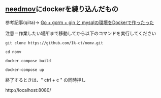 ## [needmov](https://github.com/1k-ct/needmov)にdockerを練り込んだもの  
  
参考記事(qiita)->
[Go + gorm + gin と mysqlの環境をDockerで作ったった](https://qiita.com/Bmouthf/items/d3cfdbee74caeda77e3f)  
  
  
注意＝作業したい場所まで移動してから以下のコマンドを実行してください  
```docker-compose:使い方
git clone https://github.com/1k-ct/nomv.git

cd nomv

docker-compose build
  
docker-compose up
```
終了するときは、" ctrl + c " の同時押し  

http://localhost:8080/ 
